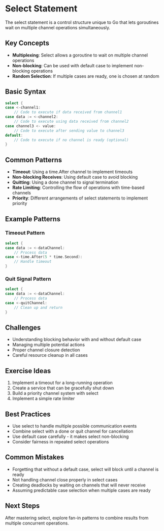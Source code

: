# Select Statement

The select statement is a control structure unique to Go that lets goroutines wait on multiple channel operations simultaneously.

## Key Concepts

- **Multiplexing**: Select allows a goroutine to wait on multiple channel operations
- **Non-blocking**: Can be used with default case to implement non-blocking operations
- **Random Selection**: If multiple cases are ready, one is chosen at random

## Basic Syntax

```go
select {
case <-channel1:
    // Code to execute if data received from channel1
case data := <-channel2:
    // Code to execute using data received from channel2
case channel3 <- value:
    // Code to execute after sending value to channel3
default:
    // Code to execute if no channel is ready (optional)
}
```

## Common Patterns

- **Timeout**: Using a time.After channel to implement timeouts
- **Non-blocking Receives**: Using default case to avoid blocking
- **Quitting**: Using a done channel to signal termination
- **Rate Limiting**: Controlling the flow of operations with time-based channels
- **Priority**: Different arrangements of select statements to implement priority

## Example Patterns

### Timeout Pattern
```go
select {
case data := <-dataChannel:
    // Process data
case <-time.After(5 * time.Second):
    // Handle timeout
}
```

### Quit Signal Pattern
```go
select {
case data := <-dataChannel:
    // Process data
case <-quitChannel:
    // Clean up and return
}
```

## Challenges

- Understanding blocking behavior with and without default case
- Managing multiple potential actions
- Proper channel closure detection
- Careful resource cleanup in all cases

## Exercise Ideas

1. Implement a timeout for a long-running operation
2. Create a service that can be gracefully shut down
3. Build a priority channel system with select
4. Implement a simple rate limiter

## Best Practices

- Use select to handle multiple possible communication events
- Combine select with a done or quit channel for cancellation
- Use default case carefully - it makes select non-blocking
- Consider fairness in repeated select operations

## Common Mistakes

- Forgetting that without a default case, select will block until a channel is ready
- Not handling channel close properly in select cases
- Creating deadlocks by waiting on channels that will never receive
- Assuming predictable case selection when multiple cases are ready

## Next Steps

After mastering select, explore fan-in patterns to combine results from multiple concurrent operations. 
